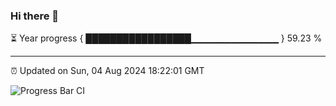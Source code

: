 ### Hi there 👋

⏳ Year progress { █████████████████▁▁▁▁▁▁▁▁▁▁▁▁▁ } 59.23 %

---

⏰ Updated on Sun, 04 Aug 2024 18:22:01 GMT

![Progress Bar CI](https://github.com/liununu/liununu/workflows/Progress%20Bar%20CI/badge.svg)
